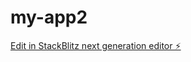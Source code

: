 # my-app2

[Edit in StackBlitz next generation editor ⚡️](https://stackblitz.com/~/github.com/kwizeracobaye/my-app2)